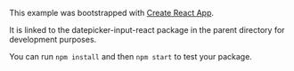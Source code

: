 This example was bootstrapped with [Create React App](https://github.com/facebook/create-react-app).

It is linked to the datepicker-input-react package in the parent directory for development purposes.

You can run `npm install` and then `npm start` to test your package.
